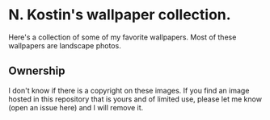 # N. Kostin's wallpaper collection.

Here's a collection of some of my favorite wallpapers. Most of these wallpapers are landscape photos.

## Ownership

I don't know if there is a copyright on these images. If you find an image hosted in this repository that is yours and of limited use, please let me know (open an issue here) and I will remove it.
